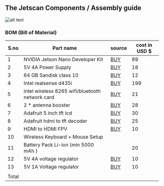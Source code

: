 ## The Jetscan Components / Assembly guide

![alt text](https://github.com/devshank3/JetScan/blob/master/Hardware_electronics/eg%20(2).PNG)

### BOM (Bill of Material)

| S.no   |  Part name | source  |  cost in USD $ |   
|---|---|---|---|
|1   | NVIDIA Jetson Nano Developer Kit  |[BUY](https://www.seeedstudio.com/NVIDIA-Jetson-Nano-Development-Kit-p-2916.html)   |  89 |
|  2 |  5V 4A Power Supply |[BUY](https://www.amazon.com/Geekworm-Adapter-Raspberry-Expansion-Management/dp/B07413Q5Y4/ref=sr_1_7?crid=165K4R69OLG8Y&keywords=5v+4a+power+supply&qid=1581929641&sprefix=5v+4a+%2Caps%2C373&sr=8-7)  |  18 |
|  3 | 64 GB Sandisk class 10  | [BUY](https://www.amazon.com/SanDisk-Ultra-microSDXC-Memory-Adapter/dp/B073JYVKNX/ref=sr_1_4?crid=228GTQF88THRG&keywords=class+10+micro+sd+card+64gb&qid=1581929124&sprefix=class+10+%2Caps%2C373&sr=8-4) | 12  |
|  4 | Intel realsense d435i  | [BUY](https://store.intelrealsense.com/buy-intel-realsense-depth-camera-d435i.html)  |  199 |   
|  5 | 	intel wireless 8265 wifi/bluetooth network card  |[BUY](https://www.amazon.com/Intel-Dual-Band-Wireless-Ac-8265/dp/B01MZA1AB2)  | 21  |   
|  6 | 2 * antenna booster  |   [BUY](https://www.banggood.in/Wareshare-Wireless-Network-Card-Intel-8265AC-8265NGW-2_4G5G-WIFI-bluetooth-4_2-Module-For-Jetson-Nano-p-1526308.html?country_sel=99&currency_sel=USD#&cur_warehouse=CN)| 28  |   
|  7 | Adafruit 5 inch tft lcd  | [BUY](https://www.adafruit.com/product/1680)  |  30 |   
|  8 | Adafruit hdmi to tft decoder  |  [BUY](https://www.adafruit.com/product/2218) |  25 |   
|  9 | 	HDMI to HDMI FPV  |[BUY](https://www.amazon.com/Degree-Angled-Multicopter-Aerial-Photography/dp/B01EWSKVDQ/ref=sr_1_2?keywords=hdmi%2Bfpv&qid=1581928898&sr=8-2&th=1)   | 10  |   
|  10 |  Wireless Keyboard + Mouse Setup |   
|   11|  	Battery Pack Li-ion (min 5000 mAh ) | |20  | 
| 12  |  	5V 4A voltage regulator | [BUY](https://www.pololu.com/product/2851)  | 10  |   
|  13 |  5V 1A Voltage regulator |  [BUY](https://www.pololu.com/product/2851) |  10 |   
|   |   |   |   |   
| Total  |   |   |   |   

